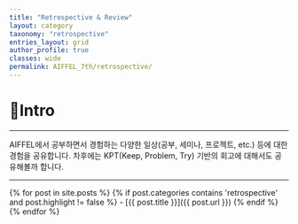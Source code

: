 ```yaml
---
title: "Retrospective & Review"
layout: category
taxonomy: "retrospective"
entries_layout: grid
author_profile: true
classes: wide
permalink: AIFFEL_7th/retrospective/
---
```


# 📌Intro
---
AIFFEL에서 공부하면서 경험하는 다양한 일상(공부, 세미나, 프로젝트, etc.) 등에 대한 경험을 공유합니다. 차후에는 KPT(Keep, Problem, Try) 기반의 회고에 대해서도 공유해볼까 합니다.

---



{% for post in site.posts %}
  {% if post.categories contains 'retrospective' and post.highlight != false %}
    - [{{ post.title }}]({{ post.url }})
  {% endif %}
{% endfor %}
